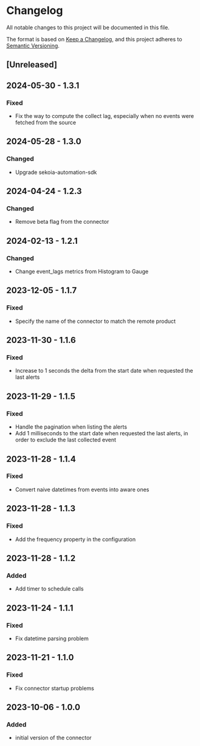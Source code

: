 # Changelog

All notable changes to this project will be documented in this file.

The format is based on [Keep a Changelog](https://keepachangelog.com/en/1.0.0/),
and this project adheres to [Semantic Versioning](https://semver.org/spec/v2.0.0.html).

## [Unreleased]

## 2024-05-30 - 1.3.1

### Fixed

- Fix the way to compute the collect lag, especially when no events were fetched from the source

## 2024-05-28 - 1.3.0

### Changed

- Upgrade sekoia-automation-sdk

## 2024-04-24 - 1.2.3

### Changed

- Remove beta flag from the connector

## 2024-02-13 - 1.2.1

### Changed

- Change event_lags metrics from Histogram to Gauge

## 2023-12-05 - 1.1.7

### Fixed

- Specify the name of the connector to match the remote product

## 2023-11-30 - 1.1.6

### Fixed

- Increase to 1 seconds the delta from the start date when requested the last alerts

## 2023-11-29 - 1.1.5

### Fixed

- Handle the pagination when listing the alerts
- Add 1 milliseconds to the start date when requested the last alerts, in order to exclude the last collected event

## 2023-11-28 - 1.1.4

### Fixed

- Convert naive datetimes from events into aware ones

## 2023-11-28 - 1.1.3

### Fixed

- Add the frequency property in the configuration

## 2023-11-28 - 1.1.2

### Added

- Add timer to schedule calls

## 2023-11-24 - 1.1.1

### Fixed

- Fix datetime parsing problem

## 2023-11-21 - 1.1.0

### Fixed

- Fix connector startup problems

## 2023-10-06 - 1.0.0

### Added

- initial version of the connector
